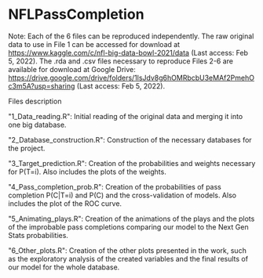 # NFLPassCompletion

Note: Each of the 6 files can be reproduced independently. 
The raw original data to use in File 1 can be accessed for download at https://www.kaggle.com/c/nfl-big-data-bowl-2021/data (Last access: Feb 5, 2022).
The .rda and .csv files necessary to reproduce Files 2-6 are available for download at Google Drive: https://drive.google.com/drive/folders/1lsJdv8g6hOMRbcbU3eMAf2PmehOc3m5A?usp=sharing  (Last access: Feb 5, 2022).

Files description

"1_Data_reading.R": Initial reading of the original data and merging it into one big database. 

"2_Database_construction.R": Construction of the necessary databases for the project.

"3_Target_prediction.R": Creation of the probabilities and weights necessary for P(T=i). Also includes the plots of the weights.

"4_Pass_completion_prob.R": Creation of the probabilities of pass completion P(C|T=i) and P(C) and the cross-validation of models. Also includes the plot of the ROC curve.

"5_Animating_plays.R": Creation of the animations of the plays and the plots of the improbable pass completions comparing our model to the Next Gen Stats probabilities.

"6_Other_plots.R": Creation of the other plots presented in the work, such as the exploratory analysis of the created variables and the final results of our model for the whole database.
